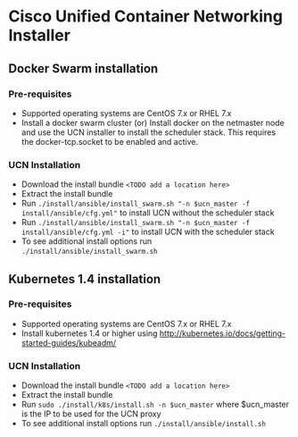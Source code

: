 # Cisco Unified Container Networking Installer

## Docker Swarm installation

### Pre-requisites
* Supported operating systems are CentOS 7.x or RHEL 7.x
* Install a docker swarm cluster (or)
  Install docker on the netmaster node and use the UCN installer to install the scheduler stack.
  This requires the docker-tcp.socket to be enabled and active.

### UCN Installation

* Download the install bundle `<TODO add a location here>`
* Extract the install bundle
* Run `./install/ansible/install_swarm.sh "-n $ucn_master -f install/ansible/cfg.yml"` to install UCN without the scheduler stack
* Run `./install/ansible/install_swarm.sh "-n $ucn_master -f install/ansible/cfg.yml -i"` to install UCN with the scheduler stack
* To see additional install options run `./install/ansible/install_swarm.sh`

## Kubernetes 1.4 installation

### Pre-requisites

* Supported operating systems are CentOS 7.x or RHEL 7.x
* Install kubernetes 1.4 or higher using http://kubernetes.io/docs/getting-started-guides/kubeadm/

### UCN Installation

* Download the install bundle  `<TODO add a location here>`
* Extract the install bundle
* Run `sudo ./install/k8s/install.sh -n $ucn_master`
  where $ucn_master is the IP to be used for the UCN proxy
* To see additional install options run `./install/ansible/install.sh`
